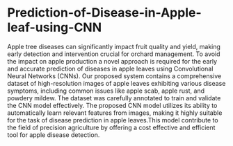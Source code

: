 # Prediction-of-Disease-in-Apple-leaf-using-CNN
Apple tree diseases can significantly impact fruit quality and yield, making early detection and intervention crucial for orchard management. To avoid the impact on apple production a novel approach is required for the early and accurate prediction of diseases in apple leaves using Convolutional Neural Networks (CNNs). Our proposed system contains a comprehensive dataset of high-resolution images of apple leaves exhibiting various disease symptoms, including common issues like apple scab, apple rust, and powdery mildew. The dataset was carefully annotated to train and validate the CNN model effectively. The proposed CNN model utilizes its ability to automatically learn relevant features from images, making it highly suitable for the task of disease prediction in apple leaves.This model contribute to the field of precision agriculture by offering a cost effective and efficient tool for apple disease detection.
